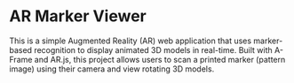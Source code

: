 # AR Marker Viewer

This is a simple Augmented Reality (AR) web application that uses marker-based recognition to display animated 3D models in real-time. Built with A-Frame and AR.js, this project allows users to scan a printed marker (pattern image) using their camera and view rotating 3D models.

